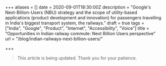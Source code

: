 +++
aliases = []
date = 2020-09-01T18:30:00Z
description = "Google's Next-Billion-Users (NBU) strategy and the scope of utility-based applications (product development and innovation) for passengers travelling in India's biggest transport system, the railways."
draft = true
tags = ["India", "Google", "Product", "Internet", "Accessibility", "Voice"]
title = "Opportunities in Indian railway commute: Next Billion Users perspective"
url = "/blog/indian-railways-next-billion-users/"

+++
> This article is being updated. Thank you for your patience.